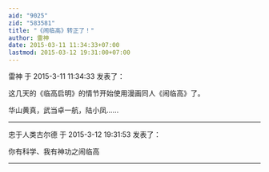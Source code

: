 ```yaml
---
aid: "9025"
zid: "583581"
title: "《闹临高》转正了！"
author: 雷神
date: 2015-03-11 11:34:33+07:00
lastmod: 2015-03-12 19:31:00+07:00
---
```


雷神 于 2015-3-11 11:34:33 发表了：

这几天的《临高启明》的情节开始使用漫画同人《闹临高》了。

华山黄真，武当卓一航，陆小凤......

---

忠于人类古尔德 于 2015-3-12 19:31:53 发表了：

你有科学、我有神功之闹临高

---
